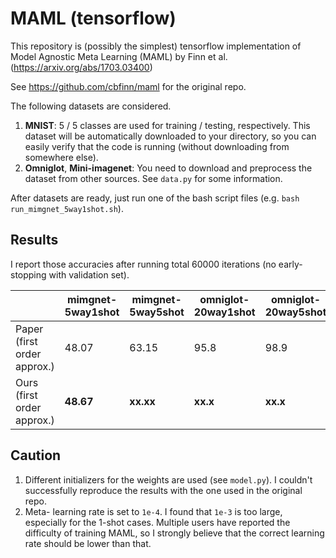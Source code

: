 # MAML (tensorflow)
This repository is (possibly the simplest) tensorflow implementation of Model Agnostic Meta Learning (MAML) by Finn et al. (https://arxiv.org/abs/1703.03400)

See https://github.com/cbfinn/maml for the original repo.

The following datasets are considered.
1. __MNIST__: 5 / 5 classes are used for training / testing, respectively. This dataset will be automatically downloaded to your directory, so you can easily verify that the code is running (without downloading from somewhere else).
2. __Omniglot__, __Mini-imagenet__: You need to download and preprocess the dataset from other sources. See ```data.py``` for some information.

After datasets are ready, just run one of the bash script files (e.g. ```bash run_mimgnet_5way1shot.sh```).

## Results
I report those accuracies after running total 60000 iterations (no early-stopping with validation set). 

|       | mimgnet-5way1shot| mimgnet-5way5shot | omniglot-20way1shot| omniglot-20way5shot |
| ------| ---------------- | ----------------- | ------------------ | ------------------- |
| Paper (first order approx.) | 48.07            | 63.15             | 95.8               | 98.9                |
| Ours (first order approx.)  | __48.67__        | __xx.xx__         | __xx.x__           | __xx.x__            |

## Caution
1. Different initializers for the weights are used (see ```model.py```). I couldn't successfully reproduce the results with the one used in the original repo.
2. Meta- learning rate is set to ```1e-4```. I found that ```1e-3``` is too large, especially for the 1-shot cases. Multiple users have reported the difficulty of training MAML, so I strongly believe that the correct learning rate should be lower than that.

